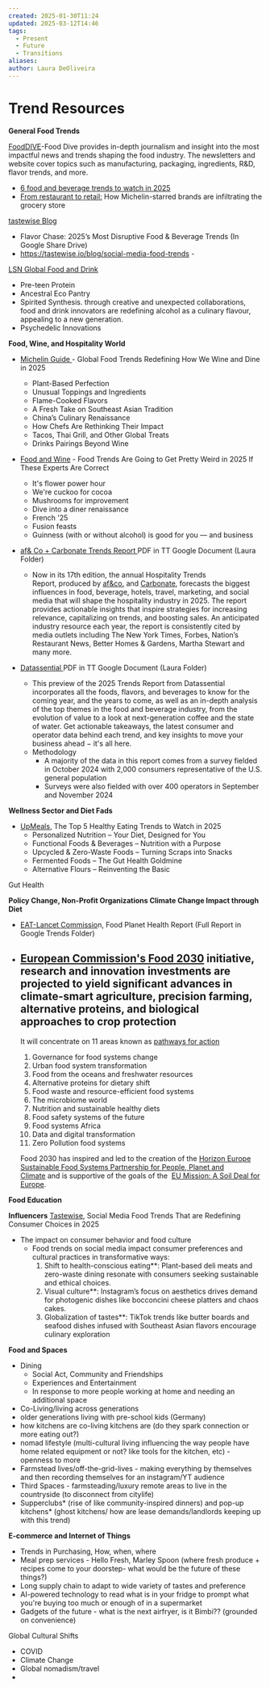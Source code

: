 ```yaml
---
created: 2025-01-30T11:24
updated: 2025-03-12T14:46
tags:
  - Present
  - Future
  - Transitions
aliases: 
author: Laura DeOliveira
---
```

# Trend Resources 

**General Food Trends**

[FoodDIVE](https://www.fooddive.com/)-Food Dive provides in-depth journalism and insight into the most impactful news and trends shaping the food industry. The newsletters and website cover topics such as manufacturing, packaging, ingredients, R&D, flavor trends, and more. 
-  [6 food and beverage trends to watch in 2025](https://www.fooddive.com/news/6-food-trends-to-look-for-in-2025/736899/)
- [From restaurant to retail:](https://www.fooddive.com/news/restaurant-to-retail-brands-grocery-stores-shelf-stable-momofuku-carbone-raos-sauce-premium-cooking/735192/) How Michelin-starred brands are infiltrating the grocery store

[tastewise Blog](https://tastewise.io/report) 
- Flavor Chase: 2025’s Most Disruptive Food & Beverage Trends (In Google Share Drive)
- https://tastewise.io/blog/social-media-food-trends - 

[LSN Global Food and Drink ](https://www.lsnglobal.com/sectors/food-drink)
- Pre-teen Protein
- Ancestral Eco Pantry 
- Spirited Synthesis. through creative and unexpected collaborations, food and drink innovators are redefining alcohol as a culinary flavour, appealing to a new generation.
- Psychedelic Innovations


**Food, Wine, and Hospitality World**

- [Michelin Guide ](https://guide.michelin.com/en/article/dining-out/top-food-trends-redefining-how-we-wine-and-dine-in-2025)-  Global Food Trends Redefining How We Wine and Dine in 2025
	- Plant-Based Perfection
	- Unusual Toppings and Ingredients
	- Flame-Cooked Flavors
	- A Fresh Take on Southeast Asian Tradition
	- China’s Culinary Renaissance
	- How Chefs Are Rethinking Their Impact
	- Tacos, Thai Grill, and Other Global Treats
	- Drinks Pairings Beyond Wine

- [Food and Wine](https://www.foodandwine.com/2025-food-trends-predictions-8766888) -   Food Trends Are Going to Get Pretty Weird in 2025 If These Experts Are Correct
	- It's flower power hour
	- We're cuckoo for cocoa
	- Mushrooms for improvement
	- Dive into a diner renaissance
	- French '25
	- Fusion feasts
	- Guinness (with or without alcohol) is good for you — and business

- [af& Co + Carbonate Trends Report ](https://www.carbonategroup.com/trend-report) PDF in TT Google Document (Laura Folder)
	- Now in its 17th edition, the annual Hospitality Trends Report, produced by [af&co.](http://www.afandco.com/) and [Carbonate](http://www.carbonategroup.com/), forecasts the biggest influences in food, beverage, hotels, travel, marketing, and social media that will shape the hospitality industry in 2025. The report provides actionable insights that inspire strategies for increasing relevance, capitalizing on trends, and boosting sales. An anticipated industry resource each year, the report is consistently cited by media outlets including The New York Times, Forbes, Nation’s Restaurant News, Better Homes & Gardens, Martha Stewart and many more.

- [Datassential ](https://datassential.com/resources/)PDF in TT Google Document (Laura Folder)
	- This preview of the 2025 Trends Report from Datassential incorporates all the foods, flavors, and beverages to know for the coming year, and the years to come, as well as an in-depth analysis of the top themes in the food and beverage industry, from the evolution of value to a look at next-generation coffee and the state of water. Get actionable takeaways, the latest consumer and operator data behind each trend, and key insights to move your business ahead − it's all here.
	- Methodology 
		- A majority of the data in this report comes from a survey fielded in October 2024 with 2,000 consumers representative of the U.S. general population
		- Surveys were also fielded with over 400 operators in September and November 2024


**Wellness Sector and Diet Fads** 
- [UpMeals](https://upmeals.com/the-top-5-healthy-eating-trends-to-watch-in-2025/), The Top 5 Healthy Eating Trends to Watch in 2025
	- Personalized Nutrition – Your Diet, Designed for You
	- Functional Foods & Beverages – Nutrition with a Purpose
	- Upcycled & Zero-Waste Foods – Turning Scraps into Snacks
	- Fermented Foods – The Gut Health Goldmine
	- Alternative Flours – Reinventing the Basic

Gut Health 


**Policy Change, Non-Profit Organizations Climate Change Impact through Diet**
-  [EAT-Lancet Commissio](https://eatforum.org/eat-lancet-commission/eat-lancet-commission-summary-report/)n, Food Planet Health Report  (Full Report in Google Trends Folder)
- [European Commission's Food 2030](https://research-and-innovation.ec.europa.eu/research-area/environment/bioeconomy/food-systems/food-2030_en) initiative, research and innovation investments are projected to yield significant advances in climate-smart agriculture, precision farming, alternative proteins, and biological approaches to crop protection
	- 
	It will concentrate on 11 areas known as [pathways for action](https://research-and-innovation.ec.europa.eu/knowledge-publications-tools-and-data/publications/all-publications/food-2030-pathways-action-research-and-innovation-policy-driver-sustainable-healthy-and-inclusive_en)
	
	1. Governance for food systems change
	2. Urban food system transformation
	3. Food from the oceans and freshwater resources
	4. Alternative proteins for dietary shift
	5. Food waste and resource-efficient food systems
	6. The microbiome world
	7. Nutrition and sustainable healthy diets
	8. Food safety systems of the future
	9. Food systems Africa
	10. Data and digital transformation
	11. Zero Pollution food systems
	
	Food 2030 has inspired and led to the creation of the [Horizon Europe Sustainable Food Systems Partnership for People, Planet and Climate](https://research-and-innovation.ec.europa.eu/funding/funding-opportunities/funding-programmes-and-open-calls/horizon-europe/european-partnerships-horizon-europe/food-bioeconomy-natural-resources-agriculture-and-environment_en) and is supportive of the goals of the  [EU Mission: A Soil Deal for Europe](https://research-and-innovation.ec.europa.eu/funding/funding-opportunities/funding-programmes-and-open-calls/horizon-europe/eu-missions-horizon-europe/soil-deal-europe_en).


**Food Education** 



**Influencers** 
[Tastewise](https://tastewise.io/blog/social-media-food-trends), Social Media Food Trends That are Redefining Consumer Choices in 2025
- The impact on consumer behavior and food culture
	- Food trends on social media impact consumer preferences and cultural practices in transformative ways:
		1. Shift to health-conscious eating**: Plant-based deli meats and zero-waste dining resonate with consumers seeking sustainable and ethical choices.
		2. Visual culture**: Instagram’s focus on aesthetics drives demand for photogenic dishes like bocconcini cheese platters and chaos cakes.
		3. Globalization of tastes**: TikTok trends like butter boards and seafood dishes infused with Southeast Asian flavors encourage culinary exploration



**Food and Spaces** 
- Dining 
	- Social Act, Community and Friendships
	- Experiences and Entertainment 
	- In response to more people working at home and needing an additional space
- Co-Living/living across generations 
- older generations living with pre-school kids (Germany)
- how kitchens are co-living kitchens are (do they spark connection or more eating out?)
- nomad lifestyle (multi-cultural living influencing the way people have home related equipment or not? like tools for the kitchen, etc)  - openness to more 
- Farmstead lives/off-the-grid-lives - making everything by themselves and then recording themselves for an instagram/YT audience
- Third Spaces - farmsteading/luxury remote areas  to live in the countryside (to disconnect from citylife)
- Supperclubs* (rise of like community-inspired dinners) and pop-up kitchens* (ghost kitchens/ how are lease demands/landlords keeping up with this trend)

**E-commerce and Internet of Things** 
- Trends in Purchasing, How, when, where 
- Meal prep services - Hello Fresh, Marley Spoon (where fresh produce + recipes come to your doorstep-  what would be the future of these things?)
- Long supply chain to adapt to wide variety of tastes and preference
- AI-powered technology to read what is in your fridge to prompt what you're buying too much or enough of in a supermarket
- Gadgets of the future - what is the next airfryer, is it Bimbi?? (grounded on convenience)

Global Cultural Shifts
- COVID
- Climate Change 
- Global nomadism/travel 
- 

